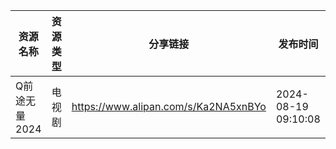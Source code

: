 | 资源名称      | 资源类型 | 分享链接                                 | 发布时间                |
| --------- | ---- | ------------------------------------ | ------------------- |
| Q前途无量2024 | 电视剧  | https://www.alipan.com/s/Ka2NA5xnBYo | 2024-08-19 09:10:08 |
